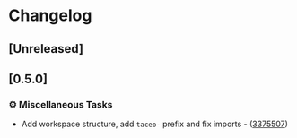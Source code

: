 # Changelog

## [Unreleased]

## [0.5.0]

### ⚙️ Miscellaneous Tasks


- Add workspace structure, add `taceo-` prefix and fix imports - ([3375507](https://github.com/taceolabs/eddsa-babyjubjub/commit/337550723435f4815cb9e1e0d011b93d06f1574a))

